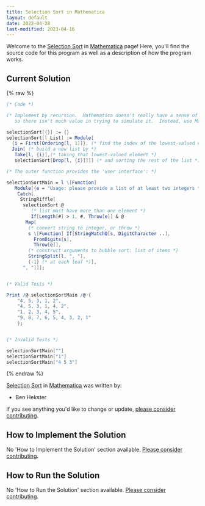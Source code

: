 ```yaml
---
title: Selection Sort in Mathematica
layout: default
date: 2022-04-28
last-modified: 2023-04-16
---
```


Welcome to the [Selection Sort](https://sampleprograms.io/projects/selection-sort) in [Mathematica](https://sampleprograms.io/languages/mathematica) page! Here, you'll find the source code for this program as well as a description of how the program works.

## Current Solution

{% raw %}

```mathematica
(* Code *)

(* Implement by recursion.  Mathematica doesn't really have a sense of modifying things 'in place',
   so there isn't much value in trying to simulate it.  Instead, use Mathematica to focus on the algorithm itself: *)

selectionSort[{}] := {}
selectionSort[l_List] := Module[
  {i = First[Ordering[l, 1]]}, (* find the index of the lowest-valued element *)
  Join[ (* build a new list by *)
   Take[l, {i}],(* taking that lowest-valued element *)
   selectionSort[Drop[l, {i}]]]] (* and sorting the rest of the list *)

(* The outer function provides the 'user interface': *)

selectionSortMain = l \[Function]
   Module[{e = "Usage: please provide a list of at least two integers to sort in the format \"1, 2, 3, 4, 5\""},
    Catch[
     StringRiffle[
      selectionSort @
         (* list must have more than one element *)
         If[Length[#] > 1, #, Throw[e]] & @
       Map[
        (* convert string to integer, or throw *)
        s \[Function] If[StringMatchQ[s, DigitCharacter ..],
          FromDigits[s],
          Throw[e]],
        (* construct arguments to bubble sort: list of items *)
        StringSplit[l, ", "],
        {-1} (* at each leaf *)],
      ", "]]];


(* Valid Tests *)

Print /@ selectionSortMain /@ {
    "4, 5, 3, 1, 2",
    "4, 5, 3, 1, 4, 2",
    "1, 2, 3, 4, 5",
    "9, 8, 7, 6, 5, 4, 3, 2, 1"
    };


(* Invalid Tests *)

selectionSortMain[""]
selectionSortMain["1"]
selectionSortMain["4 5 3"]
```

{% endraw %}

[Selection Sort](https://sampleprograms.io/projects/selection-sort) in [Mathematica](https://sampleprograms.io/languages/mathematica) was written by:

- Ben Hekster

If you see anything you'd like to change or update, [please consider contributing](https://github.com/TheRenegadeCoder/sample-programs).

## How to Implement the Solution

No 'How to Implement the Solution' section available. [Please consider contributing](https://github.com/TheRenegadeCoder/sample-programs-website).

## How to Run the Solution

No 'How to Run the Solution' section available. [Please consider contributing](https://github.com/TheRenegadeCoder/sample-programs-website).